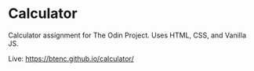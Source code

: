# Calculator
Calculator assignment for The Odin Project. Uses HTML, CSS, and Vanilla JS.

Live: https://btenc.github.io/calculator/

